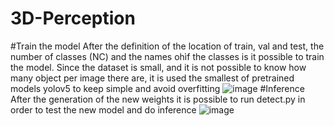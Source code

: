 # 3D-Perception
#Train the model
After the definition of the location of train, val and test, the number of classes (NC) and the names ohìf the classes is it possible to train the model.
Since the dataset is small, and it is not possible to know how many object per image there are, it is used the smallest of pretrained models yolov5 to keep simple and avoid overfitting
![image](https://github.com/Infraste03/3D-Perception/assets/84390854/3ca6f4bc-bebf-4d19-b851-85789a60388d)
#Inference
After the generation of the new weights it is possible to run detect.py in order to test the new model and do inference
![image](https://github.com/Infraste03/3D-Perception/assets/84390854/3406ab16-ef97-44fc-b1e6-dc45b9814f3d)
